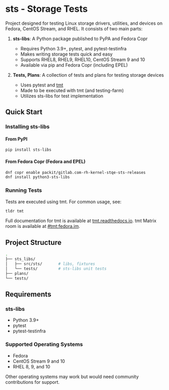 # sts - Storage Tests

Project designed for testing Linux storage drivers, utilities, and devices
on Fedora, CentOS Stream, and RHEL. It consists of two main parts:

1. **sts-libs**: A Python package published to PyPA and Fedora Copr
   - Requires Python 3.9+, pytest, and pytest-testinfra
   - Makes writing storage tests quick and easy
   - Supports RHEL8, RHEL9, RHEL10, CentOS Stream 9 and 10
   - Available via pip and Fedora Copr (including EPEL)

1. **Tests, Plans**: A collection of tests and plans for testing storage devices
   - Uses pytest and [tmt](https://tmt.readthedocs.io/en/stable/)
   - Made to be executed with tmt (and testing-farm)
   - Utilizes sts-libs for test implementation

## Quick Start

### Installing sts-libs

#### From PyPI

```bash
pip install sts-libs
```

#### From Fedora Copr (Fedora and EPEL)

```bash
dnf copr enable packit/gitlab.com-rh-kernel-stqe-sts-releases
dnf install python3-sts-libs
```

### Running Tests

Tests are executed using tmt.
For common usage, see:

```bash
tldr tmt
```

Full documentation for tmt is available at [tmt.readthedocs.io](https://tmt.readthedocs.io/en/stable/).
tmt Matrix room is available at [#tmt:fedora.im](https://matrix.to/#/#tmt:fedora.im).

## Project Structure

```bash
.
├── sts_libs/
│   ├── src/sts/       # libs, fixtures
│   └── tests/         # sts-libs unit tests
├── plans/
└── tests/
```

## Requirements

### sts-libs

- Python 3.9+
- pytest
- pytest-testinfra

### Supported Operating Systems

- Fedora
- CentOS Stream 9 and 10
- RHEL 8, 9, and 10

Other operating systems may work but would need community contributions for support.
